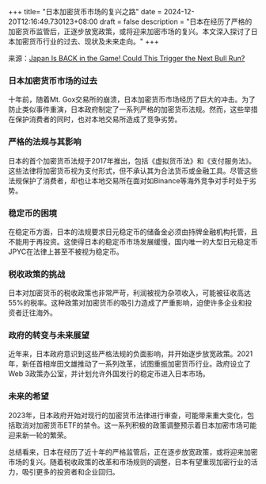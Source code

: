 +++
title= "日本加密货币市场的复兴之路"
date = 2024-12-20T12:16:49.730123+08:00
draft = false
description = "日本在经历了严格的加密货币监管后，正逐步放宽政策，或将迎来加密市场的复兴。本文深入探讨了日本加密货币行业的过去、现状及未来走向。"
+++

来源：[Japan Is BACK in the Game! Could This Trigger the Next Bull Run?](https://www.youtube.com/watch?v=sEK_5DohIEo)

### 日本加密货币市场的过去

十年前，随着Mt. Gox交易所的崩溃，日本加密货币市场经历了巨大的冲击。为了防止类似事件重演，日本政府制定了一系列严格的加密货币法规。然而，这些举措在保护消费者的同时，也对本地交易所造成了竞争劣势。

### 严格的法规与其影响

日本的首个加密货币法规于2017年推出，包括《虚拟货币法》和《支付服务法》。这些法律将加密货币视为支付形式，但不承认其为合法货币或金融工具。尽管这些法规保护了消费者，却也让本地交易所在面对如Binance等海外竞争对手时处于劣势。

### 稳定币的困境

在稳定币方面，日本的法规要求日元稳定币的储备金必须由持牌金融机构托管，且不能用于再投资。这使得日本的稳定币市场发展缓慢，国内唯一的大型日元稳定币JPYC在法律上甚至不被视为稳定币。

### 税收政策的挑战

日本对加密货币的税收政策也非常严苛，利润被视为杂项收入，可能被征收高达55%的税率。这种政策对加密货币的吸引力造成了严重影响，迫使许多企业和投资者迁往海外。

### 政府的转变与未来展望

近年来，日本政府意识到这些严格法规的负面影响，并开始逐步放宽政策。2021年，新任首相岸田文雄推动了一系列改革，试图重振加密货币行业。政府设立了Web 3政策办公室，并计划允许外国发行的稳定币进入日本市场。

### 未来的希望

2023年，日本政府开始对现行的加密货币法律进行审查，可能带来重大变化，包括取消对加密货币ETF的禁令。这一系列积极的政策调整预示着日本加密市场可能迎来新一轮的繁荣。

总结看来，日本在经历了近十年的严格监管后，正在逐步放宽政策，或将迎来加密市场的复兴。随着税收政策的改革和市场规则的调整，日本有望重现加密行业的活力，吸引更多的投资者和企业回归。